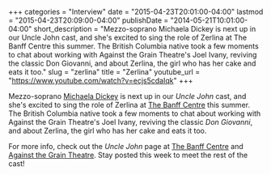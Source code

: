 +++
categories = "Interview"
date = "2015-04-23T20:01:00-04:00"
lastmod = "2015-04-23T20:09:00-04:00"
publishDate = "2014-05-21T10:01:00-04:00"
short_description = "Mezzo-soprano Michaela Dickey is next up in our Uncle John cast, and she&#039;s excited to sing the role of Zerlina at The Banff Centre this summer. The British Columbia native took a few moments to chat about working with Against the Grain Theatre&#039;s Joel Ivany, reviving the classic Don Giovanni, and about Zerlina, the girl who has her cake and eats it too."
slug = "zerlina"
title = "Zerlina"
youtube_url = "https://www.youtube.com/watch?v=ecjs5cdaIqk"
+++

Mezzo-soprano [Michaela Dickey](https://twitter.com/MichaelaDickey) is next up in our _Uncle John_ cast, and she's excited to sing the role of Zerlina at [The Banff Centre](http://www.banffcentre.ca/programs/program.aspx?id=1457) this summer. The British Columbia native took a few moments to chat about working with Against the Grain Theatre's Joel Ivany, reviving the classic _Don Giovanni_, and about Zerlina, the girl who has her cake and eats it too.

For more info, check out the _Uncle John_ page at [The Banff Centre](https://www.facebook.com/events/1494928980723400/) and [Against the Grain Theatre](https://www.facebook.com/AtGtheatre?ref=br_tf). Stay posted this week to meet the rest of the cast!
